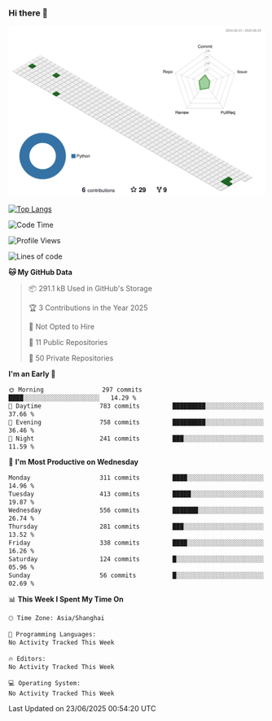 ### Hi there 👋

![](./profile-3d-contrib/profile-green-animate.svg)

 

[![Top Langs](https://github-readme-stats.vercel.app/api/top-langs/?username=fly2tomato)](https://github.com/anuraghazra/github-readme-stats)


 

<!--START_SECTION:waka-->
![Code Time](http://img.shields.io/badge/Code%20Time-5%20hrs%2042%20mins-blue)

![Profile Views](http://img.shields.io/badge/Profile%20Views-1-blue)

![Lines of code](https://img.shields.io/badge/From%20Hello%20World%20I%27ve%20Written-527.9%20thousand%20lines%20of%20code-blue)

**🐱 My GitHub Data** 

> 📦 291.1 kB Used in GitHub's Storage 
 > 
> 🏆 3 Contributions in the Year 2025
 > 
> 🚫 Not Opted to Hire
 > 
> 📜 11 Public Repositories 
 > 
> 🔑 50 Private Repositories 
 > 
**I'm an Early 🐤** 

```text
🌞 Morning                297 commits         ████░░░░░░░░░░░░░░░░░░░░░   14.29 % 
🌆 Daytime                783 commits         █████████░░░░░░░░░░░░░░░░   37.66 % 
🌃 Evening                758 commits         █████████░░░░░░░░░░░░░░░░   36.46 % 
🌙 Night                  241 commits         ███░░░░░░░░░░░░░░░░░░░░░░   11.59 % 
```
📅 **I'm Most Productive on Wednesday** 

```text
Monday                   311 commits         ████░░░░░░░░░░░░░░░░░░░░░   14.96 % 
Tuesday                  413 commits         █████░░░░░░░░░░░░░░░░░░░░   19.87 % 
Wednesday                556 commits         ███████░░░░░░░░░░░░░░░░░░   26.74 % 
Thursday                 281 commits         ███░░░░░░░░░░░░░░░░░░░░░░   13.52 % 
Friday                   338 commits         ████░░░░░░░░░░░░░░░░░░░░░   16.26 % 
Saturday                 124 commits         █░░░░░░░░░░░░░░░░░░░░░░░░   05.96 % 
Sunday                   56 commits          █░░░░░░░░░░░░░░░░░░░░░░░░   02.69 % 
```


📊 **This Week I Spent My Time On** 

```text
🕑︎ Time Zone: Asia/Shanghai

💬 Programming Languages: 
No Activity Tracked This Week

🔥 Editors: 
No Activity Tracked This Week

💻 Operating System: 
No Activity Tracked This Week
```


 Last Updated on 23/06/2025 00:54:20 UTC
<!--END_SECTION:waka-->
